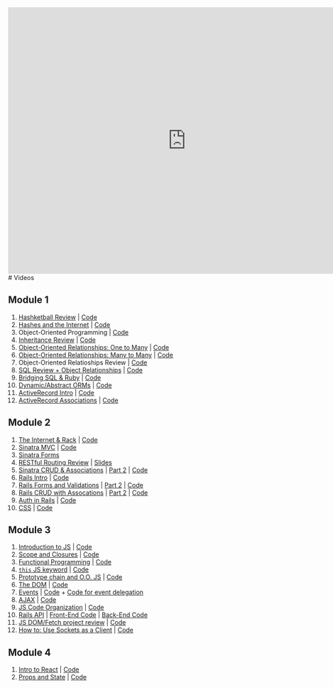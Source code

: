 <iframe src="https://calendar.google.com/calendar/embed?src=flatironschool.com_i7b1asb68fthql7nbiv5ebvn7c%40group.calendar.google.com&ctz=America%2FNew_York" style="border: 0" width="800" height="600" frameborder="0" scrolling="no"></iframe>
# Videos

## Module 1

1.  [Hashketball Review](https://youtu.be/w4y9PGLWwoQ) | [Code](https://github.com/learn-co-students/nyc-mhtn-040218/tree/master/01-hashketball-review)
2.  [Hashes and the Internet](https://youtu.be/M3-jutt7t_4) | [Code](https://github.com/learn-co-students/nyc-mhtn-040218/tree/master/02-hashes-and-the-internet)
3.  Object-Oriented Programming | [Code](https://github.com/learn-co-students/nyc-mhtn-040218/tree/master/03-object-oriented-programming)
4.  [Inheritance Review](https://youtu.be/y4OLQAGQYQ4) | [Code](https://github.com/learn-co-students/nyc-mhtn-040218/blob/master/04-oo-inheritance/animal.rb)
5.  [Object-Oriented Relationships: One to Many](https://www.youtube.com/watch?v=nBWpJLMTzME&feature=youtu.be) | [Code](https://github.com/learn-co-students/nyc-mhtn-040218/tree/master/05-one-to-many)
6.  [Object-Oriented Relationships: Many to Many](https://youtu.be/frW4qRR7Nfw) | [Code](https://github.com/learn-co-students/nyc-mhtn-040218/tree/master/06-many-to-many)
7.  Object-Oriented Relatioships Review | [Code](https://github.com/learn-co-students/nyc-mhtn-040218/tree/master/07-relationships-review)
8.  [SQL Review + Object Relationships](https://www.youtube.com/watch?v=XLN8TxhD6DM) | [Code](https://github.com/learn-co-students/nyc-mhtn-040218/tree/master/08-intro-sql)
9.  [Bridging SQL & Ruby](https://www.youtube.com/watch?v=UoN2ZSKYwtQ) | [Code](https://github.com/learn-co-students/nyc-mhtn-040218/tree/master/09-bridging-ruby-and-sql)
10. [Dynamic/Abstract ORMs](https://www.youtube.com/watch?v=-o-swcrgAYY&feature=youtu.be) | [Code](https://github.com/learn-co-students/nyc-mhtn-040218/tree/master/10-abstract-orm)
11. [ActiveRecord Intro](https://www.youtube.com/watch?v=Tem3fz7Q1bM) | [Code](https://github.com/learn-co-students/nyc-mhtn-040218/tree/master/11-active-record-into)
12. [ActiveRecord Associations](https://www.youtube.com/watch?v=dZdYX5fyAyw) | [Code](https://github.com/learn-co-students/nyc-mhtn-040218/tree/66cc10beeee45dbe722b78855d73ca26a558cee8/12-active-record-associations)

## Module 2

1.  [The Internet & Rack](https://www.youtube.com/watch?v=k00cveRhhOw) | [Code](https://github.com/learn-co-students/nyc-mhtn-040218/tree/master/13-internet-intro)
2.  [Sinatra MVC](https://www.youtube.com/watch?v=QQmDU2MI1Nw) | [Code](https://github.com/learn-co-students/nyc-mhtn-040218/tree/master/14-sinatra-mvc/fishmarket)
3.  [Sinatra Forms](https://youtu.be/ky691SgngxE)
4.  [RESTful Routing Review](https://youtu.be/JqZyr8_rcNM) | [Slides](https://docs.google.com/presentation/d/19tTdHyq76gWgk1V2sQHpSGSHx8wqmUHEwJ0K2Y88F0c/edit#slide=id.g2e08670ba2_0_296)
5.  [Sinatra CRUD & Associations](https://www.youtube.com/watch?v=07Ky5ToHo9E) | [Part 2](https://www.youtube.com/watch?v=Hf4ugYLAZh4) | [Code](https://github.com/learn-co-students/nyc-mhtn-040218/tree/master/15-sinatra-relationships/parkinglot)
6.  [Rails Intro](https://www.youtube.com/watch?v=zFnxGpNOSJg) | [Code](https://github.com/learn-co-students/nyc-mhtn-040218/tree/master/16-intro-rails/donut-store)
7.  [Rails Forms and Validations](https://youtu.be/UpNVfLGV-04) | [Part 2](https://youtu.be/ZVvRO2hgQpA) | [Code](https://github.com/learn-co-students/nyc-mhtn-040218/tree/master/17-rails-forms-validations)
8.  [Rails CRUD with Assocations](https://www.youtube.com/watch?v=5hIbxylYik8) | [Part 2](https://www.youtube.com/watch?v=rjfc1kmCOHc) | [Code](https://github.com/learn-co-students/nyc-mhtn-040218/tree/master/18-rails-associations/pizzastore)
9.  [Auth in Rails](https://youtu.be/bJYtJ6tJi78) | [Code](https://github.com/learn-co-students/nyc-mhtn-040218/tree/master/19-rails-auth/authapp)
10. [CSS](https://youtu.be/R6lpeUftPS8) | [Code](https://github.com/learn-co-students/nyc-mhtn-040218/tree/master/21-css)

## Module 3

1.  [Introduction to JS](https://www.youtube.com/watch?v=An2Iv-Q-Czk) | [Code](https://github.com/learn-co-students/nyc-mhtn-040218/tree/master/22-introduction-to-js)
2.  [Scope and Closures](https://www.dropbox.com/s/zu9l0nkoxz1cqf9/closures%20and%20scope.mp4?dl=0) | [Code](https://github.com/learn-co-students/nyc-mhtn-040218/tree/master/23-scope-and-closures)
3.  [Functional Programming](https://youtu.be/WLUz5MCCZIw) | [Code](https://github.com/learn-co-students/nyc-mhtn-040218/tree/master/24-functional-programming)
4.  [`this` JS keyword](https://www.youtube.com/watch?v=cA0nnkjtDVI&feature=youtu.be) | [Code](https://github.com/learn-co-students/nyc-mhtn-040218/tree/master/25-this-keyword)
5.  [Prototype chain and O.O. JS](https://www.youtube.com/watch?v=IlkMbclaF1o&feature=youtu.be) | [Code](https://github.com/learn-co-students/nyc-mhtn-040218/tree/master/26-prototype-chain-and-oo-js)
6.  [The DOM](https://www.youtube.com/watch?v=rTdWS5hLAbQ&feature=youtu.be) | [Code](https://github.com/learn-co-students/nyc-mhtn-040218/tree/master/27-the-dom)
7.  [Events](https://www.youtube.com/watch?v=1-ewnBJogQI&feature=youtu.be) | [Code](https://github.com/learn-co-students/nyc-mhtn-040218/tree/master/28-js-events) + [Code for event delegation ](https://github.com/learn-co-students/nyc-mhtn-040218/tree/master/29-event-delegation-preview)
8.  [AJAX]() | [Code](https://github.com/learn-co-students/nyc-mhtn-040218/tree/master/30-ajax)
9. [JS Code Organization](http://youtu.be/BZ7Vma-gKhs) | [Code](https://github.com/learn-co-students/nyc-mhtn-040218/tree/master/31-code-organization)
10. [Rails API](https://youtu.be/JeKu6tqj0iU) | [Front-End Code](https://github.com/laurkim/pizzaPals) | [Back-End Code](https://github.com/laurkim/pizza-pals-kitchen)
11. [JS DOM/Fetch project review](https://www.youtube.com/watch?v=AXis0Lc3Y7Q&feature=youtu.be) | [Code](https://github.com/curiositypaths/octothorpeGifs)
12. [How to: Use Sockets as a Client](https://www.youtube.com/watch?v=EkFbhgGvMUw) | [Code](https://github.com/learn-co-students/nyc-mhtn-040218/tree/master/35-sockets-as-client)

## Module 4

1. [Intro to React](https://youtu.be/vF9Txe5GYYk) | [Code](https://github.com/learn-co-students/nyc-mhtn-040218/tree/master/36-intro-to-react)
2. [Props and State](https://youtu.be/U8sDlErdQ8U) | [Code](https://github.com/learn-co-students/nyc-mhtn-040218/tree/master/37-props-and-state)
